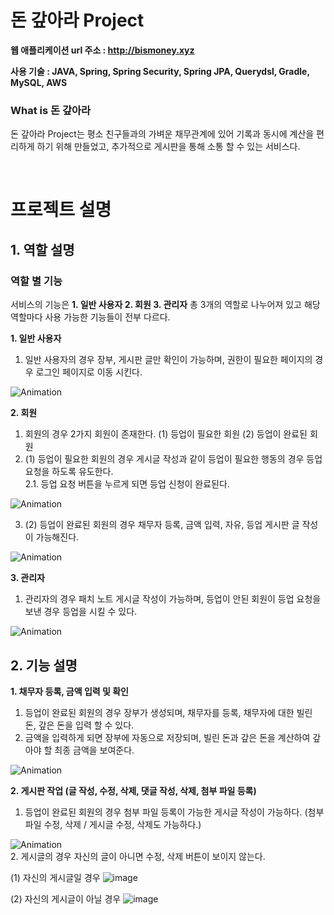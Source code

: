 # 돈 갚아라 Project
**웹 애플리케이션 url 주소 : <http://bismoney.xyz>**  
  
**사용 기술 : JAVA, Spring, Spring Security, Spring JPA, Querydsl, Gradle, MySQL, AWS**
&nbsp;
### What is 돈 갚아라
돈 갚아라 Project는 평소 친구들과의 가벼운 채무관계에 있어 기록과 동시에 계산을 편리하게 하기 위해 만들었고, 추가적으로 게시판을 통해 소통 할 수 있는 서비스다.

&nbsp;
# 프로젝트 설명

## 1. 역할 설명
  
### 역할 별 기능
서비스의 기능은 **1. 일반 사용자 2. 회원 3. 관리자** 총 3개의 역할로 나누어져 있고 해당 역할마다 사용 가능한 기능들이 전부 다르다.  
  
**1. 일반 사용자**  
1. 일반 사용자의 경우 장부, 게시판 글만 확인이 가능하며, 권한이 필요한 페이지의 경우 로그인 페이지로 이동 시킨다.
   
![Animation](https://github.com/baikinsoo/isbill/assets/48581772/1efd1c8d-85b6-4815-8510-221ae4d981c6)

**2. 회원**  
1. 회원의 경우 2가지 회원이 존재한다. (1) 등업이 필요한 회원 (2) 등업이 완료된 회원  
2. (1) 등업이 필요한 회원의 경우 게시글 작성과 같이 등업이 필요한 행동의 경우 등업 요청을 하도록 유도한다.  
 2.1. 등업 요청 버튼을 누르게 되면 등업 신청이 완료된다.

![Animation](https://github.com/baikinsoo/isbill/assets/48581772/058fad51-7968-444d-91d1-c92ddf64c37e)

3. (2) 등업이 완료된 회원의 경우 채무자 등록, 금액 입력, 자유, 등업 게시판 글 작성이 가능해진다.

![Animation](https://github.com/baikinsoo/isbill/assets/48581772/699fe173-69a4-41ca-af09-4a7106c48004)

**3. 관리자**
1. 관리자의 경우 패치 노트 게시글 작성이 가능하며, 등업이 안된 회원이 등업 요청을 보낸 경우 등업을 시킬 수 있다.

![Animation](https://github.com/baikinsoo/isbill/assets/48581772/54e1c9cd-ba3f-4368-bfce-515943239f3b)

## 2. 기능 설명  

**1. 채무자 등록, 금액 입력 및 확인**
1. 등업이 완료된 회원의 경우 장부가 생성되며, 채무자를 등록, 채무자에 대한 빌린 돈, 갚은 돈을 입력 할 수 있다.
2. 금액을 입력하게 되면 장부에 자동으로 저장되며, 빌린 돈과 갚은 돈을 계산하여 갚아야 할 최종 금액을 보여준다.
     
![Animation](https://github.com/baikinsoo/isbill/assets/48581772/8029d244-c333-4ba3-80a2-9a0b6f348ebf)

**2. 게시판 작업 (글 작성, 수정, 삭제, 댓글 작성, 삭제, 첨부 파일 등록)**
1. 등업이 완료된 회원의 경우 첨부 파일 등록이 가능한 게시글 작성이 가능하다. (첨부파일 수정, 삭제 / 게시글 수정, 삭제도 가능하다.)
   
![Animation](https://github.com/baikinsoo/isbill/assets/48581772/3dc19530-3129-4ac2-b4c1-13d079d976b9)  
2. 게시글의 경우 자신의 글이 아니면 수정, 삭제 버튼이 보이지 않는다.  
  
  (1) 자신의 게시글일 경우
  ![image](https://github.com/baikinsoo/isbill/assets/48581772/2b87b9fd-249b-4ba4-8fe4-c7decfb433da)

  (2) 자신의 게시글이 아닐 경우
  ![image](https://github.com/baikinsoo/isbill/assets/48581772/e14e29d9-3ef6-47d0-8082-2cafa9efc24d)


